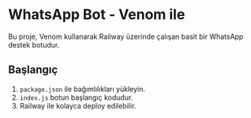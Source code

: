 # WhatsApp Bot - Venom ile

Bu proje, Venom kullanarak Railway üzerinde çalışan basit bir WhatsApp destek botudur.

## Başlangıç

1. `package.json` ile bağımlılıkları yükleyin.
2. `index.js` botun başlangıç kodudur.
3. Railway ile kolayca deploy edilebilir.
